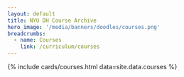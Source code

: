```yaml
---
layout: default
title: NYU DH Course Archive
hero_image: '/media/banners/doodles/courses.png'
breadcrumbs:
  - name: Courses
    link: /curriculum/courses
---
```


{% include cards/courses.html data=site.data.courses %}